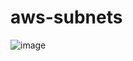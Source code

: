 # aws-subnets

![image](https://github.com/sanjaymenaria03/aws-subnets/assets/76099779/4891ac26-6e14-455c-a85c-34587bdecba2)
